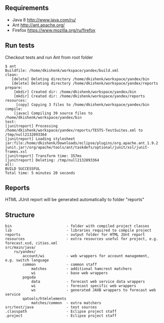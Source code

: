 Requirements
------------
- Java 8 http://www.java.com/ru/
- Ant http://ant.apache.org/
- Firefox https://www.mozilla.org/ru/firefox

Run tests
---------
Checkout tests and run Ant from root folder 
```
$ ant
Buildfile: /home/dkishenk/workspace/yandex/build.xml
clean:
   [delete] Deleting directory /home/dkishenk/workspace/yandex/bin
   [delete] Deleting directory /home/dkishenk/workspace/yandex/reports
prepare:
    [mkdir] Created dir: /home/dkishenk/workspace/yandex/bin
    [mkdir] Created dir: /home/dkishenk/workspace/yandex/reports
resources:
     [copy] Copying 3 files to /home/dkishenk/workspace/yandex/bin
compile:
    [javac] Compiling 39 source files to /home/dkishenk/workspace/yandex/bin
test:
[junitreport] Processing /home/dkishenk/workspace/yandex/reports/TESTS-TestSuites.xml to /tmp/null2132893364
[junitreport] Loading stylesheet jar:file:/home/dkishenk/Downloads/eclipse/plugins/org.apache.ant_1.9.2.v201404171502/lib/ant-junit.jar!/org/apache/tools/ant/taskdefs/optional/junit/xsl/junit-frames.xsl
[junitreport] Transform time: 357ms
[junitreport] Deleting: /tmp/null2132893364
all:
BUILD SUCCESSFUL
Total time: 5 minutes 20 seconds
```
 
Reports
-------
HTML JUnit report will be generated automatically to folder "reports" 


Structure
---------
```
bin 						- folder with compiled project classes
lib 						- libraries required to compile project
reports 					- output folder for HTML JUnt report
resources 					- extra resources useful for project, e.g. forecast.xsd, cities.xml
src/main/java/
	ru/yandex/
		account/wi 			- web wrappers for account management, e.g. switch language
		common 				- common staff
			matches 		- additional hamcrest matchers
			wi 				- base web wrappers
		pogoda
			data			- forecast web service data wrappers
			wi				- forecast specific web wrappers
			ws				- generated JAXB wrappers to forecast web service
		qatools/htmlelements
			matches/common	- extra matchers 
src/test/java 				- test sources
.classpath 					- Eclipse project staff
.project 					- Eclipse project staff 
```
